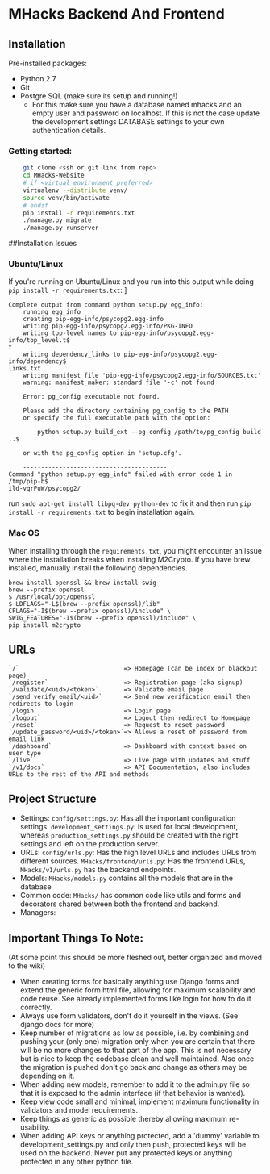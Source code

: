 # MHacks Backend And Frontend

## Installation
Pre-installed packages:
- Python 2.7
- Git
- Postgre SQL (make sure its setup and running!)
    - For this make sure you have a database named mhacks and an empty user and password on localhost. If this is not the case update the development settings DATABASE settings to your own authentication details.

    



### Getting started:

```bash
    git clone <ssh or git link from repo>
    cd MHacks-Website
    # if <virtual environment preferred>
    virtualenv --distribute venv/
    source venv/bin/activate
    # endif
    pip install -r requirements.txt
    ./manage.py migrate
    ./manage.py runserver

```
##Installation Issues

### Ubuntu/Linux

If you're running on Ubuntu/Linux and you run into this output while doing `pip install -r requirements.txt`:
]

```
Complete output from command python setup.py egg_info:
    running egg_info
    creating pip-egg-info/psycopg2.egg-info
    writing pip-egg-info/psycopg2.egg-info/PKG-INFO
    writing top-level names to pip-egg-info/psycopg2.egg-info/top_level.t$
t
    writing dependency_links to pip-egg-info/psycopg2.egg-info/dependency$
links.txt
    writing manifest file 'pip-egg-info/psycopg2.egg-info/SOURCES.txt'
    warning: manifest_maker: standard file '-c' not found
    
    Error: pg_config executable not found.
    
    Please add the directory containing pg_config to the PATH
    or specify the full executable path with the option:
    
        python setup.py build_ext --pg-config /path/to/pg_config build ..$
    
    or with the pg_config option in 'setup.cfg'.
    
    ----------------------------------------
Command "python setup.py egg_info" failed with error code 1 in /tmp/pip-b$
ild-vqrPuW/psycopg2/
```
run `sudo apt-get install libpq-dev python-dev` to fix it and then run `pip install -r requirements.txt` to begin installation again.



### Mac OS

When installing through the ``requirements.txt``, you might encounter an issue where the installation breaks when installing M2Crypto. If you have brew installed, manually install the following dependencies. 

```
brew install openssl && brew install swig
brew --prefix openssl
$ /usr/local/opt/openssl
$ LDFLAGS="-L$(brew --prefix openssl)/lib"
CFLAGS="-I$(brew --prefix openssl)/include" \
SWIG_FEATURES="-I$(brew --prefix openssl)/include" \
pip install m2crypto
```

## URLs
    `/`                             => Homepage (can be index or blackout page)
    `/register`                     => Registration page (aka signup)
    `/validate/<uid>/<token>`       => Validate email page
    `/send_verify_email/<uid>`      => Send new verification email then redirects to login
    `/login`                        => Login page
    `/logout`                       => Logout then redirect to Homepage
    `/reset`                        => Request to reset password
    `/update_password/<uid>/<token>`=> Allows a reset of password from email link
    `/dashboard`                    => Dashboard with context based on user type
    `/live`                         => Live page with updates and stuff
    `/v1/docs`                      => API Documentation, also includes URLs to the rest of the API and methods

## Project Structure
 - Settings: `config/settings.py`: Has all the important configuration settings. `development_settings.py`: is used for local development, whereas `production_settings.py` should be created with the right settings and left on the production server.
 - URLs: `config/urls.py`: Has the high level URLs and includes URLs from different sources. `MHacks/frontend/urls.py`: Has the frontend URLs, `MHacks/v1/urls.py` has the backend endpoints.
 - Models: `MHacks/models.py` contains all the models that are in the database
 - Common code: `MHacks/` has common code like utils and forms and decorators shared between both the frontend and backend.
 - Managers:

## Important Things To Note:
(At some point this should be more fleshed out, better organized and moved to the wiki)
 - When creating forms for basically anything use Django forms and extend the generic form html file, allowing for maximum scalability and code reuse. See already implemented forms like login for how to do it correctly.
 - Always use form validators, don't do it yourself in the views. (See django docs for more)
 - Keep number of migrations as low as possible, i.e. by combining and pushing your (only one) migration only when you are certain that there will be no more changes to that part of the app. This is not necessary but is nice to keep the codebase clean and well maintained. Also once the migration is pushed don't go back and change as others may be depending on it.
 - When adding new models, remember to add it to the admin.py file so that it is exposed to the admin interface (if that behavior is wanted).
 - Keep view code small and minimal, implement maximum functionality in validators and model requirements.
 - Keep things as generic as possible thereby allowing maximum re-usability.
 - When adding API keys or anything protected, add a 'dummy' variable to development_settings.py and only then push, protected keys will be used on the backend. Never put any protected keys or anything protected in any other python file.
